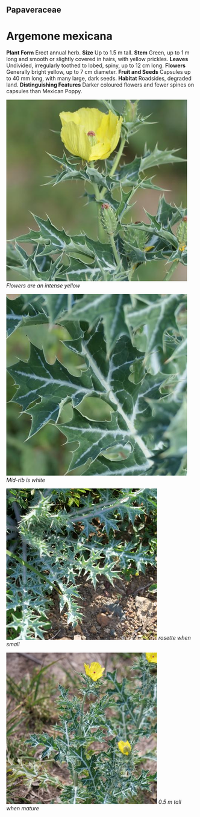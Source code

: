 ## Papaveraceae
# Argemone mexicana
 **Plant Form** Erect annual herb. **Size** Up to 1.5 m tall. **Stem** Green, up to 1 m long and smooth or slightly covered in hairs, with yellow prickles. **Leaves** Undivided, irregularly toothed to lobed, spiny, up to 12 cm long. **Flowers** Generally bright yellow, up to 7 cm diameter. **Fruit and Seeds** Capsules up to 40 mm long, with many large, dark seeds. **Habitat** Roadsides, degraded land. **Distinguishing Features** Darker coloured flowers and fewer spines on capsules than Mexican Poppy.


![Flowers are an intense yellow](108277_P1300415.jpg)
 *Flowers are an intense yellow* 

![Mid-rib is white](108281_P1300419.jpg)
 *Mid-rib is white* 

![rosette when small](119340_P1252915.jpg)
 *rosette when small* 

![0.5 m tall when mature](123237_P1307272.jpg)
 *0.5 m tall when mature* 

